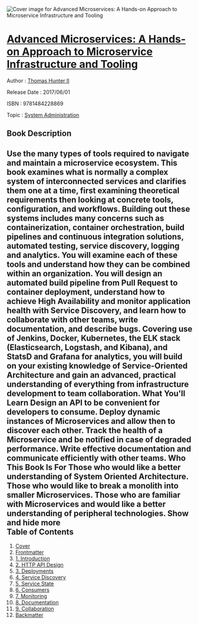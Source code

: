 ![Cover image for Advanced Microservices: A Hands-on Approach to Microservice Infrastructure and Tooling](https://imgdetail.ebookreading.net/cover/cover/system_admin/EB9781484228869.jpg)

[Advanced Microservices: A Hands-on Approach to Microservice Infrastructure and Tooling](https://ebookreading.net/view/book/Advanced+Microservices%3A+A+Hands-on+Approach+to+Microservice+Infrastructure+and+Tooling-EB9781484228869_1.html "Advanced Microservices: A Hands-on Approach to Microservice Infrastructure and Tooling")
====================================================================================================================

Author : [Thomas Hunter II](https://ebookreading.net/search/author/Thomas+Hunter+II)

Release Date : 2017/06/01

ISBN : 9781484228869

Topic : [System Administration](https://ebookreading.net/search/category/system-administration)

Book Description
-----------------

 Use the many types of tools required to navigate and maintain a microservice ecosystem. This book examines what is normally a complex system of interconnected services and clarifies them one at a time, first examining theoretical requirements then looking at concrete tools, configuration, and workflows.
Building out these systems includes many concerns such as containerization, container orchestration, build pipelines and continuous integration solutions, automated testing, service discovery, logging and analytics. You will examine each of these tools and understand how they can be combined within an organization. You will design an automated build pipeline from Pull Request to container deployment, understand how to achieve High Availability and monitor application health with Service Discovery, and learn how to collaborate with other teams, write documentation, and describe bugs.
Covering use of Jenkins, Docker, Kubernetes, the ELK stack (Elasticsearch, Logstash, and Kibana), and StatsD and Grafana for analytics, you will build on your existing knowledge of Service-Oriented Architecture and gain an advanced, practical understanding of everything from infrastructure development to team collaboration.
What You'll Learn
Design an API to be convenient for developers to consume.
Deploy dynamic instances of Microservices and allow then to discover each other.
Track the health of a Microservice and be notified in case of degraded performance.
Write effective documentation and communicate efficiently with other teams.
Who This Book Is For
Those who would like a better understanding of System Oriented Architecture.
Those who would like to break a monolith into smaller Microservices.
Those who are familiar with Microservices and would like a better understanding of peripheral technologies.
        Show and hide more                
Table of Contents
-----------------

1. [Cover](https://ebookreading.net/view/book/Advanced+Microservices%3A+A+Hands-on+Approach+to+Microservice+Infrastructure+and+Tooling-EB9781484228869_1.html)
1. [Frontmatter](https://ebookreading.net/view/book/Advanced+Microservices%3A+A+Hands-on+Approach+to+Microservice+Infrastructure+and+Tooling-EB9781484228869_2.html)
1. [1. Introduction](https://ebookreading.net/view/book/Advanced+Microservices%3A+A+Hands-on+Approach+to+Microservice+Infrastructure+and+Tooling-EB9781484228869_3.html)
1. [2. HTTP API Design](https://ebookreading.net/view/book/Advanced+Microservices%3A+A+Hands-on+Approach+to+Microservice+Infrastructure+and+Tooling-EB9781484228869_4.html)
1. [3. Deployments](https://ebookreading.net/view/book/Advanced+Microservices%3A+A+Hands-on+Approach+to+Microservice+Infrastructure+and+Tooling-EB9781484228869_5.html)
1. [4. Service Discovery](https://ebookreading.net/view/book/Advanced+Microservices%3A+A+Hands-on+Approach+to+Microservice+Infrastructure+and+Tooling-EB9781484228869_6.html)
1. [5. Service State](https://ebookreading.net/view/book/Advanced+Microservices%3A+A+Hands-on+Approach+to+Microservice+Infrastructure+and+Tooling-EB9781484228869_7.html)
1. [6. Consumers](https://ebookreading.net/view/book/Advanced+Microservices%3A+A+Hands-on+Approach+to+Microservice+Infrastructure+and+Tooling-EB9781484228869_8.html)
1. [7. Monitoring](https://ebookreading.net/view/book/Advanced+Microservices%3A+A+Hands-on+Approach+to+Microservice+Infrastructure+and+Tooling-EB9781484228869_9.html)
1. [8. Documentation](https://ebookreading.net/view/book/Advanced+Microservices%3A+A+Hands-on+Approach+to+Microservice+Infrastructure+and+Tooling-EB9781484228869_10.html)
1. [9. Collaboration](https://ebookreading.net/view/book/Advanced+Microservices%3A+A+Hands-on+Approach+to+Microservice+Infrastructure+and+Tooling-EB9781484228869_11.html)
1. [Backmatter](https://ebookreading.net/view/book/Advanced+Microservices%3A+A+Hands-on+Approach+to+Microservice+Infrastructure+and+Tooling-EB9781484228869_12.html)
